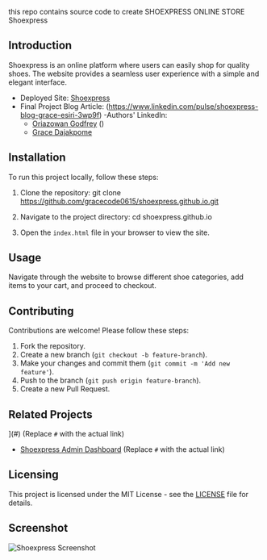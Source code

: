 this repo contains source code to create SHOEXPRESS ONLINE STORE
Shoexpress

## Introduction 

Shoexpress is an online platform where users can easily shop for quality shoes. The website provides a seamless user experience with a simple and elegant interface.

- Deployed Site: [Shoexpress](https://gracecode0615.github.io/shoexpress.github.io/)
- Final Project Blog Article: (https://www.linkedin.com/pulse/shoexpress-blog-grace-esiri-3wp9f)
-Authors' LinkedIn:
  - [Oriazowan Godfrey](#) ()
  - [Grace Dajakpome](https://www.linkedin.com/in/grace-esiri-3b7a49212/) 
## Installation

To run this project locally, follow these steps:

1. Clone the repository:
    git clone https://github.com/gracecode0615/shoexpress.github.io.git
   

2. Navigate to the project directory:
    cd shoexpress.github.io
   

3. Open the `index.html` file in your browser to view the site.

## Usage

Navigate through the website to browse different shoe categories, add items to your cart, and proceed to checkout.

## Contributing

Contributions are welcome! Please follow these steps:

1. Fork the repository.
2. Create a new branch (`git checkout -b feature-branch`).
3. Make your changes and commit them (`git commit -m 'Add new feature'`).
4. Push to the branch (`git push origin feature-branch`).
5. Create a new Pull Request.

## Related Projects

 ](#) (Replace `#` with the actual link)
- [Shoexpress Admin Dashboard](#) (Replace `#` with the actual link)

## Licensing

This project is licensed under the MIT License - see the [LICENSE](LICENSE) file for details.

## Screenshot

![Shoexpress Screenshot](screenshot.png)


